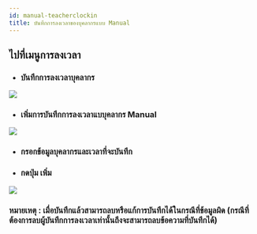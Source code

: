 ```yaml
---
id: manual-teacherclockin
title: บันทึกการลงเวลาของบุคลากรแบบ Manual 
---
```


## ไปที่เมนูการลงเวลา

* ### **บันทึกการลงเวลาบุคลากร**

![](https://drive.google.com/thumbnail?id=1noJI7iPBaSWEAoGl9sHEs4ShUlrbacEC&sz=w1000-h640)

* ### **เพิ่มการบันทึกการลงเวลาแบบุคลากร Manual**

![](https://drive.google.com/thumbnail?id=1BlEur7cOSFOt17xkgDw92BlQZr54PuuT&sz=w1000-h640)

* ### **กรอกข้อมูลบุคลากรและเวลาที่จะบันทึก**
* ### **กดปุ่ม** **เพิ่ม**

![](https://drive.google.com/thumbnail?id=1nbpCCZ0u6Kz6ICru-3-KTMLOy6eELOCP&sz=w1000-h640)

### **หมายเหตุ : เมื่อบันทึกแล้วสามารถลบหรือแก้การบันทึกได้ในกรณีที่ข้อมูลผิด (กรณีที่ต้องการลบผู้บันทึกการลงเวลาเท่านั้นถึงจะสามารถลบข้อความที่บันทึกได้)**